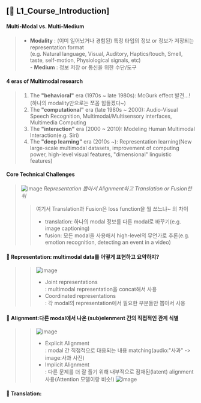 ## [📔 L1_Course_Introduction]

#### Multi-Modal vs. Multi-Medium
> - **Modality**
> : (이미 일어났거나 경험된) 특정 타입의 정보 or 정보가 저장되는 representation format
> <br>(e.g. Natural language, Visual, Auditory, Haptics/touch, Smell, taste, 
> self-motion, Physiological signals, etc)
> <br> - **Medium**
> : 정보 저장 or 통신을 위한 수단/도구

#### 4 eras of Multimodal research
> 1. The **"behavioral"** era (1970s ~ late 1980s): McGurk effect 발견...!(하나의 modality만으로는 쪼꼼 힘들겠다~)
> 2. The **"computational"** era (late 1980s ~ 2000): Audio-Visual Speech Recognition, Multimodal/Multisensory interfaces, Multimedia Computing
> 3. The **"interaction"** era (2000 ~ 2010): Modeling Human Multimodal Interaction(e.g. Siri)
> 4. The **"deep learning"** era (2010s ~): Representation learning(New large-scale multimodal datasets, improvement of computing power, high-level visual features, "dimensional" linguistic features)

#### Core Technical Challenges
> ![image](https://user-images.githubusercontent.com/33504288/124376247-04ba4280-dce1-11eb-8cc4-e4ff031e4d47.png)
> _Representation 뽑아서 Alignment하고 Translation or Fusion한 뒤_ 
> > 여기서 Translation과 Fusion은 loss function을 뭘 쓰느냐~ 의 차이
> > - translation: 하나의 modal 정보를 다른 modal로 바꾸기(e.g. image captioning)
> > - fusion: 모든 modal을 사용해서 high-level의 무언가로 추론(e.g. emotion recognition, detecting an event in a video)

#### 🌟 **Representation**: multimodal data를 어떻게 표현하고 요약하지?
> > ![image](https://user-images.githubusercontent.com/33504288/124375456-3c26f000-dcdd-11eb-80f4-460370c3f7cc.png)
> > - Joint representations<br>
> > : multimodal representation을 concat해서 사용
> > - Coordinated representations<br>
> > : 각 modal의 representation에서 필요한 부분들만 뽑아서 사용

#### 🌟 **Alignment**:다른 modal에서 나온 (sub)elenment 간의 직접적인 관계 식별
> > ![image](https://user-images.githubusercontent.com/33504288/124375628-31208f80-dcde-11eb-898e-4da368a0f541.png)
> > - Explicit Alignment<br>
> > : modal 간 직접적으로 대응되는 내용 matching(audio:"사과" -> image:사과 사진)
> > - Implicit Alignment<br>
> > : 다른 문제를 더 잘 풀기 위해 내부적으로 잠재된(latent) alignment 사용(Attention 모델이랑 비슷!)
> > ![image](https://user-images.githubusercontent.com/33504288/124376074-2c5cdb00-dce0-11eb-8783-e7c9c4c7fa1f.png)

#### 🌟 **Translation**: 
